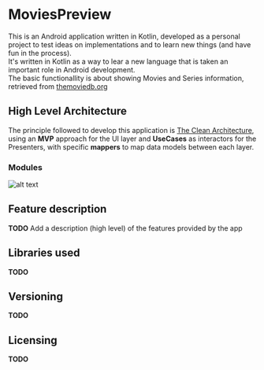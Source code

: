 # MoviesPreview

This is an Android application written in Kotlin, developed as a personal project to test ideas on implementations 
and to learn new things (and have fun in the process).</br>
It's written in Kotlin as a way to lear a new language that is taken an important role in Android development.</br>
The basic functionallity is about showing Movies and Series information, retrieved from [themoviedb.org](https://www.themoviedb.org/)

## High Level Architecture

The principle followed to develop this application is [The Clean Architecture](https://8thlight.com/blog/uncle-bob/2012/08/13/the-clean-architecture.html),
using an <b>MVP</b> approach for the UI layer and <b>UseCases</b> as interactors for the Presenters, with specific <b>mappers</b>
to map data models between each layer.

### Modules
![alt text](https://github.com/perettijuan/moviespreview_kotlin/blob/develop/art/ModuleArchitecture.png)


## Feature description

<b>TODO</b> Add a description (high level) of the features provided by the app

## Libraries used

<b>TODO</b>

## Versioning

<b>TODO</b>

## Licensing

<b>TODO</b>
